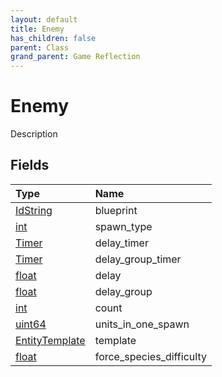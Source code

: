 ```yaml
---
layout: default
title: Enemy
has_children: false
parent: Class
grand_parent: Game Reflection
---
```

# Enemy
Description 

## Fields

| Type | Name |
|:----------|:--------------|
| [IdString](/riftbreaker-wiki/docs/game-reflection/components/id_string/) | blueprint |
| [int](/riftbreaker-wiki/docs/game-reflection/enums/int/) | spawn_type |
| [Timer](/riftbreaker-wiki/docs/game-reflection/classes/timer/) | delay_timer |
| [Timer](/riftbreaker-wiki/docs/game-reflection/classes/timer/) | delay_group_timer |
| [float](/riftbreaker-wiki/docs/game-reflection/components/float/) | delay |
| [float](/riftbreaker-wiki/docs/game-reflection/components/float/) | delay_group |
| [int](/riftbreaker-wiki/docs/game-reflection/enums/int/) | count |
| [uint64](/riftbreaker-wiki/docs/game-reflection/components/uint64/) | units_in_one_spawn |
| [EntityTemplate](/riftbreaker-wiki/docs/game-reflection/classes/entity_template/) | template |
| [float](/riftbreaker-wiki/docs/game-reflection/components/float/) | force_species_difficulty |

